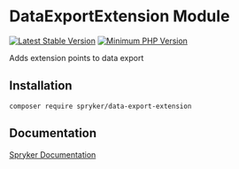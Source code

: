 # DataExportExtension Module
[![Latest Stable Version](https://poser.pugx.org/spryker/data-export-extension/v/stable.svg)](https://packagist.org/packages/spryker/data-export-extension)
[![Minimum PHP Version](https://img.shields.io/badge/php-%3E%3D%207.4-8892BF.svg)](https://php.net/)

Adds extension points to data export

## Installation

```
composer require spryker/data-export-extension
```

## Documentation

[Spryker Documentation](https://docs.spryker.com)
